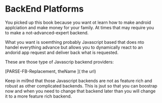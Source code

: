 # BackEnd Platforms

You picked up this book because you want ot learn how to make android applciation and make money for your family. At times that may require you to make a not-advanced-expert backend.

What you want is soemthing probably Javascript based that does nto handel everything advance but allows you to dynamically react to an andorid app request and deliver back what is requested.

These are those type of Javascrip backend providers:


[PARSE-FB-Replacement, theName   ]( the url)






Keep in mi9nd that those Javascript backends are not as feature rich and robust as other complicated backends. This is jsut so that you can boostrap now and when you need to change that backend later than you will change it to a more feature rich backend.

